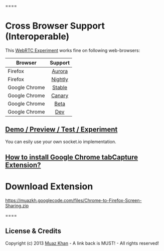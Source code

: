====
# Cross Browser Support (Interoperable)

This [WebRTC Experiment](https://googledrive.com/host/0B6GWd_dUUTT8YUJaMkZ2d0NzQmc/WebRTC-Screen-Viewer.html) works fine on following web-browsers:

| Browser        | Support           |
| ------------- |:-------------:|
| Firefox | [Aurora](http://www.mozilla.org/en-US/firefox/aurora/) |
| Firefox | [Nightly](http://nightly.mozilla.org/) |
| Google Chrome | [Stable](https://www.google.com/intl/en_uk/chrome/browser/) |
| Google Chrome | [Canary](https://www.google.com/intl/en/chrome/browser/canary.html) |
| Google Chrome | [Beta](https://www.google.com/intl/en/chrome/browser/beta.html) |
| Google Chrome | [Dev](https://www.google.com/intl/en/chrome/browser/index.html?extra=devchannel#eula) |


## [Demo / Preview / Test / Experiment](https://googledrive.com/host/0B6GWd_dUUTT8YUJaMkZ2d0NzQmc/WebRTC-Screen-Viewer.html)

You can esily use your own socket.io implementation.

## [How to install Google Chrome tabCapture Extension?](https://webrtc-experiment.appspot.com/screen-broadcast/how-to-install/)

# Download Extension

https://muazkh.googlecode.com/files/Chrome-to-Firefox-Screen-Sharing.zip

====
## License & Credits

Copyright (c) 2013 [Muaz Khan](https://plus.google.com/100325991024054712503) - A link back is MUST! - All rights reserved!
